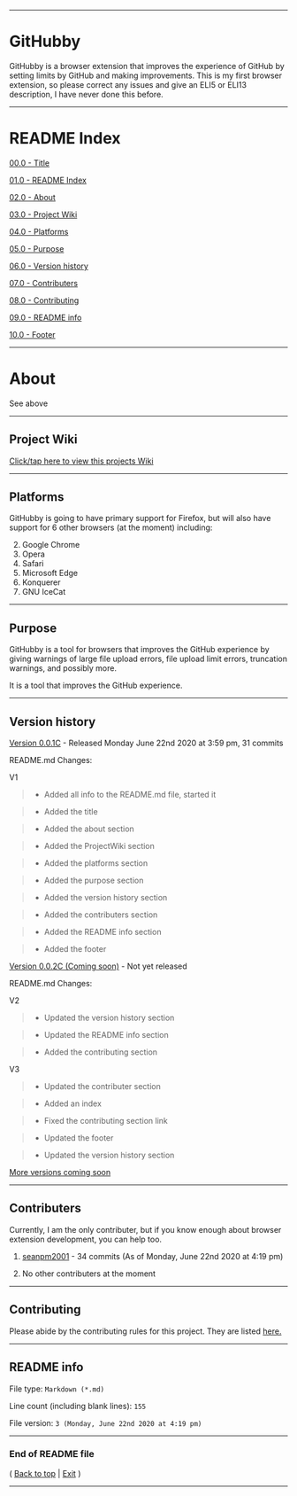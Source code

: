 
***

# GitHubby
GitHubby is a browser extension that improves the experience of GitHub by setting limits by GitHub and making improvements. This is my first browser extension, so please correct any issues and give an ELI5 or ELI13 description, I have never done this before.

***

# README Index

[00.0 - Title](#GitHubby)

[01.0 - README Index](#README-Index)

[02.0 - About](#About)

[03.0 - Project Wiki](#Project-Wiki)

[04.0 - Platforms](#Platforms)

[05.0 - Purpose](#Purpose)

[06.0 - Version history](#Version-history)

[07.0 - Contributers](#Contributers)

[08.0 - Contributing](#Contributing)

[09.0 - README info](#README-info)

[10.0 - Footer](#End-of-README-file)

***

# About

See above

***

## Project Wiki

[Click/tap here to view this projects Wiki](https://github.com/seanpm2001/GitHubby/Wiki/)

***

## Platforms

GitHubby is going to have primary support for Firefox, but will also have support for 6 other browsers (at the moment) including:

2. Google Chrome
3. Opera
4. Safari
5. Microsoft Edge
6. Konquerer
7. GNU IceCat

***

## Purpose

GitHubby is a tool for browsers that improves the GitHub experience by giving warnings of large file upload errors, file upload limit errors, truncation warnings, and possibly more.

It is a tool that improves the GitHub experience.

***

## Version history

[Version 0.0.1C](https://github.com/seanpm2001/GitHubby/releases/tag/V0.0.1C/) - Released Monday June 22nd 2020 at 3:59 pm, 31 commits

README.md Changes:

V1

> * Added all info to the README.md file, started it

> * Added the title

> * Added the about section

> * Added the ProjectWiki section

> * Added the platforms section

> * Added the purpose section

> * Added the version history section

> * Added the contributers section

> * Added the README info section

> * Added the footer

[Version 0.0.2C (Coming soon)](127.0.0.1) - Not yet released

README.md Changes:

V2

> * Updated the version history section

> * Updated the README info section

> * Added the contributing section

V3

> * Updated the contributer section

> * Added an index

> * Fixed the contributing section link

> * Updated the footer

> * Updated the version history section

[More versions coming soon](https://www.example.com/)

***

## Contributers

Currently, I am the only contributer, but if you know enough about browser extension development, you can help too.

1. [seanpm2001](https://github.com/seanpm2001/) - 34 commits (As of Monday, June 22nd 2020 at 4:19 pm)

2. No other contributers at the moment

***

## Contributing

Please abide by the contributing rules for this project. They are listed [here.](https://github.com/seanpm2001/GitHubby/blob/master/CONTRIBUTING.md)

***

## README info

File type: `Markdown (*.md)`

Line count (including blank lines): `155`

File version: `3 (Monday, June 22nd 2020 at 4:19 pm)`

***

### End of README file

( [Back to top](#GitHubby) | [Exit](about:blank) )

***

